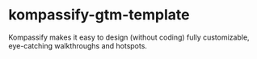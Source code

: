 # kompassify-gtm-template

Kompassify makes it easy to design (without coding) fully customizable, eye-catching walkthroughs and hotspots.
